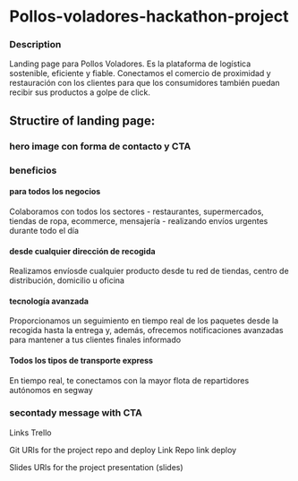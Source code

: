 # Pollos-voladores-hackathon-project

### Description

Landing page para Pollos Voladores.
Es la plataforma de logística sostenible, eficiente y fiable.
Conectamos el comercio de proximidad y restauración con los clientes para que los consumidores también puedan recibir sus productos a golpe de click.

## Structire of landing page:

### hero image con forma de contacto y CTA

### beneficios

#### para todos los negocios

Colaboramos con todos los sectores - restaurantes, supermercados, tiendas de ropa, ecommerce, mensajería - realizando envíos urgentes durante todo el día

#### desde cualquier dirección de recogida

Realizamos envíosde cualquier producto desde tu red de tiendas, centro de distribución, domicilio u oficina

#### tecnología avanzada

Proporcionamos un seguimiento en tiempo real de los paquetes desde la recogida hasta la entrega y, además, ofrecemos notificaciones avanzadas para mantener a tus clientes finales informado

#### Todos los tipos de transporte express

En tiempo real, te conectamos con la mayor flota de repartidores autónomos en segway

### secontady message with CTA

Links
Trello

Git
URls for the project repo and deploy Link Repo link deploy

Slides
URls for the project presentation (slides)
